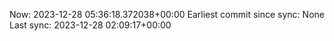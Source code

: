 Now: 2023-12-28 05:36:18.372038+00:00 Earliest commit since sync: None Last sync: 2023-12-28 02:09:17+00:00

